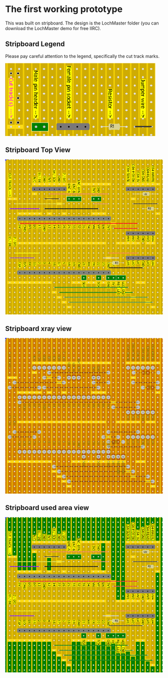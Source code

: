 # The first working prototype
This was built on stripboard. The design is the LochMaster folder (you can download the LochMaster demo for free IIRC).

## Stripboard Legend
Please pay careful attention to the legend, specifically the cut track marks.

![Stripboard Top View](img/Stripboard-Legend.png)  

## Stripboard Top View
![Stripboard Top View](img/TapuinoNext-Stripboard-Top.png)

## Stripboard xray view
![Stripboard Top View](img/TapuinoNext-Stripboard-Top-xray.png)

## Stripboard used area view
![Stripboard Top View](img/TapuinoNext-Stripboard-Top-used.png)
